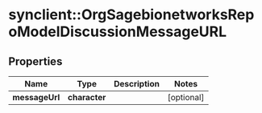 # synclient::OrgSagebionetworksRepoModelDiscussionMessageURL


## Properties
Name | Type | Description | Notes
------------ | ------------- | ------------- | -------------
**messageUrl** | **character** |  | [optional] 


